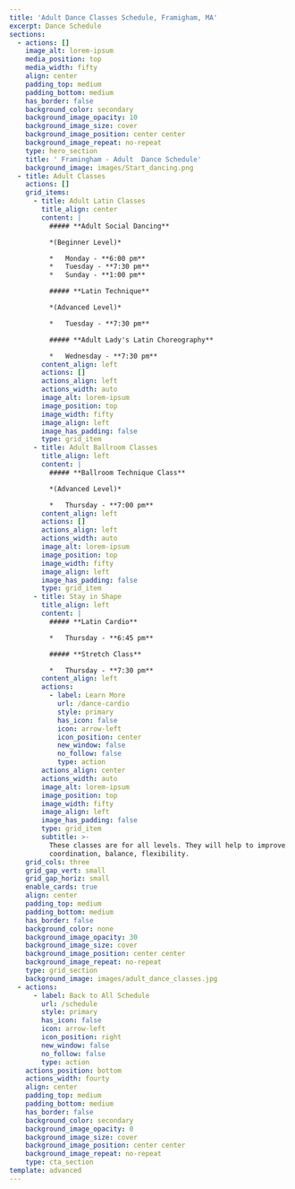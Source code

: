 ```yaml
---
title: 'Adult Dance Classes Schedule, Framigham, MA'
excerpt: Dance Schedule
sections:
  - actions: []
    image_alt: lorem-ipsum
    media_position: top
    media_width: fifty
    align: center
    padding_top: medium
    padding_bottom: medium
    has_border: false
    background_color: secondary
    background_image_opacity: 10
    background_image_size: cover
    background_image_position: center center
    background_image_repeat: no-repeat
    type: hero_section
    title: ' Framingham - Adult  Dance Schedule'
    background_image: images/Start_dancing.png
  - title: Adult Classes
    actions: []
    grid_items:
      - title: Adult Latin Classes
        title_align: center
        content: |
          ##### **Adult Social Dancing**

          *(Beginner Level)*

          *   Monday - **6:00 pm**
          *   Tuesday - **7:30 pm**
          *   Sunday - **1:00 pm**

          ##### **Latin Technique**

          *(Advanced Level)*

          *   Tuesday - **7:30 pm**

          ##### **Adult Lady's Latin Choreography**

          *   Wednesday - **7:30 pm**
        content_align: left
        actions: []
        actions_align: left
        actions_width: auto
        image_alt: lorem-ipsum
        image_position: top
        image_width: fifty
        image_align: left
        image_has_padding: false
        type: grid_item
      - title: Adult Ballroom Classes
        title_align: left
        content: |
          ##### **Ballroom Technique Class**

          *(Advanced Level)*

          *   Thursday - **7:00 pm**
        content_align: left
        actions: []
        actions_align: left
        actions_width: auto
        image_alt: lorem-ipsum
        image_position: top
        image_width: fifty
        image_align: left
        image_has_padding: false
        type: grid_item
      - title: Stay in Shape
        title_align: left
        content: |
          ##### **Latin Cardio**

          *   Thursday - **6:45 pm**

          ##### **Stretch Class**

          *   Thursday - **7:30 pm**
        content_align: left
        actions:
          - label: Learn More
            url: /dance-cardio
            style: primary
            has_icon: false
            icon: arrow-left
            icon_position: center
            new_window: false
            no_follow: false
            type: action
        actions_align: center
        actions_width: auto
        image_alt: lorem-ipsum
        image_position: top
        image_width: fifty
        image_align: left
        image_has_padding: false
        type: grid_item
        subtitle: >-
          These classes are for all levels. They will help to improve
          coordination, balance, flexibility.
    grid_cols: three
    grid_gap_vert: small
    grid_gap_horiz: small
    enable_cards: true
    align: center
    padding_top: medium
    padding_bottom: medium
    has_border: false
    background_color: none
    background_image_opacity: 30
    background_image_size: cover
    background_image_position: center center
    background_image_repeat: no-repeat
    type: grid_section
    background_image: images/adult_dance_classes.jpg
  - actions:
      - label: Back to All Schedule
        url: /schedule
        style: primary
        has_icon: false
        icon: arrow-left
        icon_position: right
        new_window: false
        no_follow: false
        type: action
    actions_position: bottom
    actions_width: fourty
    align: center
    padding_top: medium
    padding_bottom: medium
    has_border: false
    background_color: secondary
    background_image_opacity: 0
    background_image_size: cover
    background_image_position: center center
    background_image_repeat: no-repeat
    type: cta_section
template: advanced
---
```

